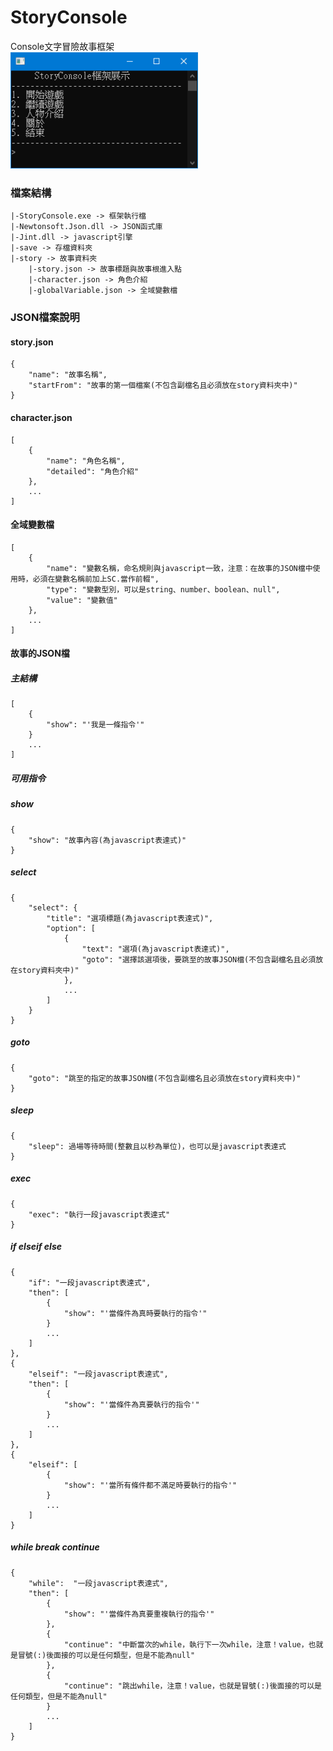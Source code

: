 # StoryConsole
Console文字冒險故事框架 \
<img src="截圖1.png" width="300"></img>

### 檔案結構
```
|-StoryConsole.exe -> 框架執行檔
|-Newtonsoft.Json.dll -> JSON函式庫
|-Jint.dll -> javascript引擎
|-save -> 存檔資料夾
|-story -> 故事資料夾
    |-story.json -> 故事標題與故事根進入點
    |-character.json -> 角色介紹
    |-globalVariable.json -> 全域變數檔
```
### JSON檔案說明
#### story.json
```
{
	"name": "故事名稱",
	"startFrom": "故事的第一個檔案(不包含副檔名且必須放在story資料夾中)"
}
```
#### character.json
```
[
	{
		"name": "角色名稱",
		"detailed": "角色介紹"
	},
	...
]
```
#### 全域變數檔
```
[
	{
		"name": "變數名稱，命名規則與javascript一致，注意：在故事的JSON檔中使用時，必須在變數名稱前加上SC.當作前輟",
		"type": "變數型別，可以是string、number、boolean、null",
		"value": "變數值"
	},
	...
]
```
#### 故事的JSON檔
##### 主結構
```
[
	{
		"show": "'我是一條指令'"
	}
	...
]
```
##### 可用指令
##### show
```
{
	"show": "故事內容(為javascript表達式)"
}
```
##### select
```
{
	"select": {
		"title": "選項標題(為javascript表達式)",
		"option": [
			{
				"text": "選項(為javascript表達式)",
				"goto": "選擇該選項後，要跳至的故事JSON檔(不包含副檔名且必須放在story資料夾中)"
			},
			...
		]
	}
}
```
##### goto
```
{
	"goto": "跳至的指定的故事JSON檔(不包含副檔名且必須放在story資料夾中)"
}
```
##### sleep
```
{
	"sleep": 過場等待時間(整數且以秒為單位)，也可以是javascript表達式
}
```
##### exec
```
{
	"exec": "執行一段javascript表達式"
}
```

##### if elseif else
```
{
	"if": "一段javascript表達式",
	"then": [
		{
			"show": "'當條件為真時要執行的指令'"
		}
		...
	]
},
{
	"elseif": "一段javascript表達式",
	"then": [
		{
			"show": "'當條件為真要執行的指令'"
		}
		...
	]
},
{
	"elseif": [
		{
			"show": "'當所有條件都不滿足時要執行的指令'"
		}
		...
	]
}
```
##### while break continue
```
{
	"while":  "一段javascript表達式",
	"then": [
		{
			"show": "'當條件為真要重複執行的指令'"
		},
		{
			"continue": "中斷當次的while，執行下一次while，注意！value，也就是冒號(:)後面接的可以是任何類型，但是不能為null"
		},
		{
			"continue": "跳出while，注意！value，也就是冒號(:)後面接的可以是任何類型，但是不能為null"
		}
		...
	]
}
```
